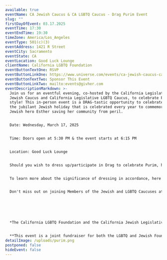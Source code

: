 ```yaml
---
available: true
eventName: CA Jewish Caucus & CA LGBTQ Caucus - Drag Purim Event
slug: ""
firstDayOfEvent: 03.17.2025
eventTime: 17:30
eventEndTime: 19:30
timeZone: America/Los_Angeles
eventType: 501(c)(3)
eventAddress: 1421 R Street
eventCity: Sacramento
eventState: CA
eventLocation: Good Luck Lounge
clientName: California LGBTQ Foundation
eventButtonTextOne: RSVP
eventButtonLinkOne: https://www.universe.com/events/ca-jewish-caucus-ca-lgbtq-caucus-drag-purim-event-tickets-4B23SM
eventButtonTextTwo: Sponsor This Event
eventButtonLinkTwo: mailto:events@givher.com
eventDescriptionMarkdown: >-
  Join us for an eventful evening, co-hosted by the California Legislative
  Jewish Caucus and California Legislative LGBTQ Caucus, to celebrate Purim in
  style! This in-person event is a DRAG-tastic opportunity to celebrate Purim,
  the jubilant Jewish holiday that is celebrated every year to commemorate the
  Jewish hero Esther saving her community from peril.


  Date: Wednesday, March 17, 2025


  Time: Doors open at 5:30 PM & the event starts at 6:15 PM


  Location: Good Luck Lounge


  Should you wish to dress up/participate in Drag to celebrate Purim, here's an *[external reference point](https://www.pinterest.ca/pin/512636370099963009/)* (not associated with the Members of either Caucus or the CA LGBTQ Foundation).


  To learn more about the significance of dressing in accordance, here's an [external reference point](https://www.myjewishlearning.com/article/why-do-jews-wear-costumes-on-purim/) (not associated with the Members of either Caucus or the CA LGBTQ Foundation).


  Don't miss out on joining Members of the Jewish and LGBTQ Caucuses at this Reception & Drag Show as we celebrate this Drag Purim Event. We can't wait to see you there!






  *The California LGBTQ Foundation and the California Jewish Legislative Caucus Foundation are 501(c)(3) charitable organizations.  Contributions are tax-deductible as charitable contributions to the extent permitted by law.*


  **This event is a joint fundraiser for both the LGBTQ and Jewish Foundations and, therefore, is not reportable.**
detailImage: /uploads/purim.png
postponed: false
hideEvent: false
---
```

